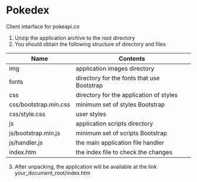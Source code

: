 # Pokedex
Client intarface for pokeapi.co

1. Unzip the application archive to the root directory
2. You should obtain the following structure of directory and files

Name                       | Contents
---------------------------|-------------------------------------------------
img                        | application images directory
fonts                      | directory for the fonts that use Bootstrap
css                        | directory for the application of styles
css/bootstrap.min.css      | minimum set of styles Bootstrap
css/style.css              | user styles
js                         | application scripts directory
js/bootstrap.min.js        | minimum set of scripts Bootstrap
js/handler.js              | the main application file handler
index.htm                  | the index file to check the changes

3. After unpacking, the application will be available at the link your_document_root/index.htm
